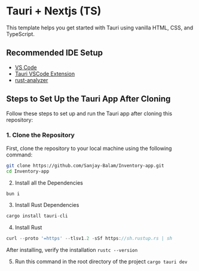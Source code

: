 # Tauri + Nextjs (TS)

This template helps you get started with Tauri using vanilla HTML, CSS, and TypeScript.

## Recommended IDE Setup

- [VS Code](https://code.visualstudio.com/)
- [Tauri VSCode Extension](https://marketplace.visualstudio.com/items?itemName=tauri-apps.tauri-vscode)
- [rust-analyzer](https://marketplace.visualstudio.com/items?itemName=rust-lang.rust-analyzer)

## Steps to Set Up the Tauri App After Cloning

Follow these steps to set up and run the Tauri app after cloning this repository:

### 1. Clone the Repository

First, clone the repository to your local machine using the following command:

```bash
git clone https://github.com/Sanjay-Balam/Inventory-app.git
cd Inventory-app
```

2. Install all the Dependencies 
```js
bun i 
```
3. Install Rust Dependencies
```js
cargo install tauri-cli
```

4. Install Rust
```js
curl --proto '=https' --tlsv1.2 -sSf https://sh.rustup.rs | sh
```

After installing, verify the installation ```rustc --version```

5. Run this command in the root directory of the project 
```cargo tauri dev```